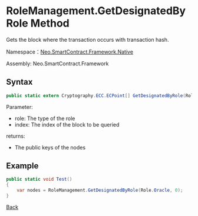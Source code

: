 # RoleManagement.GetDesignatedByRole Method

Gets the block where the transaction occurs with transaction hash.

Namespace：[Neo.SmartContract.Framework.Native](../../native.md)

Assembly: Neo.SmartContract.Framework

## Syntax

```cs
public static extern Cryptography.ECC.ECPoint[] GetDesignatedByRole(Role role, uint index);
```

Parameter:

- role: The type of the role
- index: The index of the block to be queried

returns: 

- The public keys of the nodes

## Example

```cs
public static void Test()
{
    var nodes = RoleManagement.GetDesignatedByRole(Role.Oracle, 0);
}
```

[Back](../RoleManagement.md)
